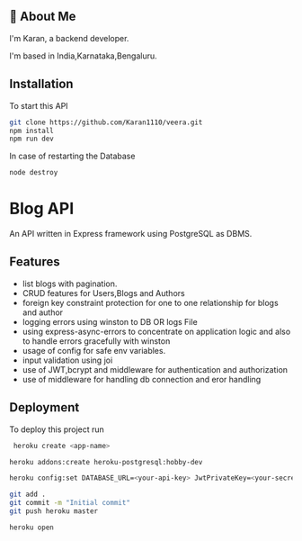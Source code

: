 
## 🚀 About Me
I'm Karan, a backend developer.

I'm based in India,Karnataka,Bengaluru.





## Installation

To start this API
```bash
git clone https://github.com/Karan1110/veera.git
npm install
npm run dev
```

In case of restarting the Database
``` bash
node destroy
```

# Blog API
An API written in Express framework using PostgreSQL as DBMS.

## Features

- list blogs with pagination.
 - CRUD features for Users,Blogs and Authors
 - foreign key constraint protection for one to one  relationship for blogs and author
 - logging errors using winston to DB OR logs File
 - using express-async-errors to concentrate  on application logic and also to handle errors gracefully with winston
 - usage of config for safe env variables.
 - input validation using joi
 - use of JWT,bcrypt and middleware for authentication   and authorization
 - use of middleware for handling db connection and eror handling
## Deployment

To deploy this project run

```bash
 heroku create <app-name>
```

```bash
heroku addons:create heroku-postgresql:hobby-dev
```
```bash
heroku config:set DATABASE_URL=<your-api-key> JwtPrivateKey=<your-secret-key>
```

```bash
git add .
git commit -m "Initial commit"
git push heroku master
```

```bash
heroku open
```
